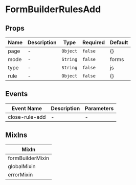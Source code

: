 # FormBuilderRulesAdd

## Props

<!-- @vuese:FormBuilderRulesAdd:props:start -->
|Name|Description|Type|Required|Default|
|---|---|---|---|---|
|page|-|`Object`|`false`|{}|
|mode|-|`String`|`false`|forms|
|type|-|`String`|`false`|js|
|rule|-|`Object`|`false`|{}|

<!-- @vuese:FormBuilderRulesAdd:props:end -->


## Events

<!-- @vuese:FormBuilderRulesAdd:events:start -->
|Event Name|Description|Parameters|
|---|---|---|
|close-rule-add|-|-|

<!-- @vuese:FormBuilderRulesAdd:events:end -->


## MixIns

<!-- @vuese:FormBuilderRulesAdd:mixIns:start -->
|MixIn|
|---|
|formBuilderMixin|
|globalMixin|
|errorMixin|

<!-- @vuese:FormBuilderRulesAdd:mixIns:end -->


